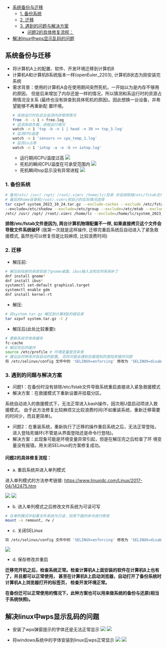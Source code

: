 
<!-- vim-markdown-toc Marked -->

* [系统备份与迁移](#系统备份与迁移)
    - [1. 备份系统](#1.-备份系统)
    - [2. 迁移](#2.-迁移)
    - [3. 遇到的问题与解决方案](#3.-遇到的问题与解决方案)
        + [问题2的具体修复流程：](#问题2的具体修复流程：)
* [解决linux中wps显示乱码的问题](#解决linux中wps显示乱码的问题)

<!-- vim-markdown-toc -->

## 系统备份与迁移

* 将计算机A上的配置、软件、开发环境迁移到计算机B
* 计算机A和计算机B系统版本一样(openEuler_2203), 计算机B状态为刚安装完系统
* 需求背景：使用的计算机A会在使用期间突然死机，一开始以为是内存不够用的原因，
    但是后来增加了内存还是一样的情况，所以猜测和系运行时的资源占用情况没关系
    (最终也没有排查到具体死机的原因)。因此想换一台设备，并希望能够不再重新配
    置环境。
    ```sh
    # 系统运行时在后台监测内存使用情况
    free -h -s 1 > free.log
    # 监测系统负载、进程运行情况
    watch -n 1 'top -b -n 1 | head -n 30 >> top_3.log'
    # 监测CPU温度
    watch -n 1 'sensors >> cpu_temp_1.log'
    # 监测io占用
    watch -n 1 'iotop -a -o -b >> iotop.log'
    ```
    * 运行期间CPU温度过高
    ![](img/8.png)
    * 死机的瞬间CPU温度在可承受范围内
    ![](img/9.png)
    <!-- <img src="img/9.png"> -->
    * 死机瞬间top显示没有异常进程
    ![](img/10.png)
    <!-- <img src="img/10.png" width="800" height="500"> -->
    <!-- <img src="img/10.png" style="text-align: center;"> -->


### 1. 备份系统
```sh
# 备份/etc/ /usr/ /opt/ /root/.vimrc /home/lc/目录 并且排除掉/etc/fstab文件,
# 最后的home目录和/root/.vimrc视自己的实际情况选择
tar czpvf system_2023_10_24.tar.gz --exclude-caches --exclude /etc/fstab --exclude=/etc/passwd \
--exclude=/etc/shadow --exclude=/etc/group --exclude=/etc/mtab --exclude=/etc/security \
/etc/ /usr/ /opt/ /root/.vimrc /home/lc --exclude=/home/lc/system_2023_10_24.tar.gz
```
**排除/etc/fstab文件是因为, 两台计算机物理配置不一样, 如果直接拷贝这个文件会导致文件系统破环**
(我第一次就是这样操作, 迁移完重启系统后自动进入了紧急救援模式, 虽然也可以修复但是比较麻烦, 比较浪费时间)

### 2. 迁移
* 解压前:
```sh
# 解压前给新的系统安装了gnome桌面、ibus输入法和实时系统补丁
dnf install gnome*
dnf install ibus*
systemctl set-default graphical.target
systemctl enable gdm
dnf install kernel-rt
```

* 解压:
```sh
# 将system.tar.gz 解压到计算机B的根目录
tar xzpvf system.tar.gz -C /
```

* 解压后(此处比较重要):
```sh
# 更新系统字体库缓存
fc-cache
# 解压完后的操作
source /etc/profile # 环境变量是否异常
# 建议此时修改开启启动的配置, 否则可能会遇到后面提到的登陆死循环问题
将 /etc/selinux/config 文件中的 'SELINUX=enforcing' 修改为 'SELINUX=disabled'
```

### 3. 遇到的问题与解决方案
* 问题1：在备份时没有排除/etc/fstab文件导致系统重启直接进入紧急救援模式
* 解决方案：在救援模式下重新设置并挂载分区。

系统自动进入的救援模式下，无法正常进入bash操作，因次用U盘启动项进入救援模式。
由于此方法修复比较麻烦又比较浪费时间(不如重装系统，重新迁移需要的时间少，而且更简单)。

* 问题2：在重装系统，重新执行了迁移的操作重启系统之后，无法正常登陆，
    进入登陆死循环(不管是从界面登陆还是命令行登陆)。
* 解决方案：此现象可能是环境变量异常引起，但是在解压完之后检查了环
    境变量没有报错。用关闭SELinux的方案修复成功。

#### 问题2的具体修复流程：
* a. 重启系统并进入单列模式

进入单列模式的方法参考链接: <https://www.linuxidc.com/Linux/2017-04/142475.htm>

![](img/1.png)
![](img/2.png)

* b. 进入单列模式之后修改文件系统为可读可写
```sh
# 在单列模式中如果文件系统为只读，则用下面的命令进行修改
mount -o remount, rw /
```

* c. 关闭SELinux
```sh
将 /etc/selinux/config 文件中的 'SELINUX=enforcing' 修改为 'SELINUX=disabled'
```
![](img/3.png)

* d. 保存修改并重启

**迁移完开机之后，检查系统正常。检查计算机A上面安装的软件在计算机B上也有了，并且都可以正常使用，
甚至在计算机B上启动浏览器，自动打开了备份系统时计算机A上浏览器打开的标签页， 检查开发环境正常。**

**在备份迁可以正常使用的情况下，此种方案也可以用来做系统的备份与还原(相当于系统快照)。**

## 解决linux中wps显示乱码的问题

* 安装了wps弹窗提示的字体还是无法正常显示
![](img/4.png)
![](img/6.png)

* 将windows系统中的字体安装到linux后wps正常显示
![](img/5.png)
![](img/7.png)

